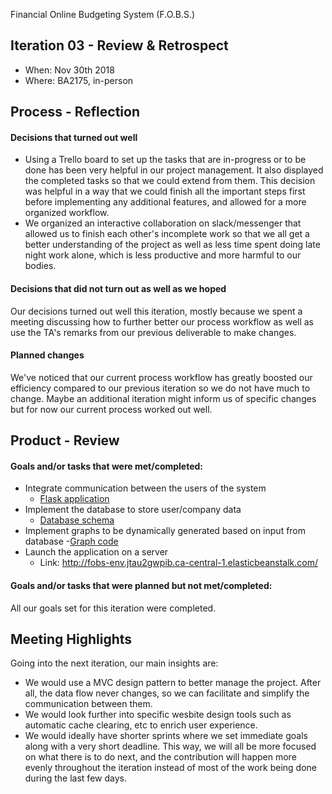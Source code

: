 Financial Online Budgeting System (F.O.B.S.)

## Iteration 03 - Review & Retrospect

 * When: Nov 30th 2018
 * Where: BA2175, in-person

## Process - Reflection

#### Decisions that turned out well

 * Using a Trello board to set up the tasks that are in-progress or to be done has been very helpful in our project management. It also displayed the completed tasks so that we could extend from them. This decision was helpful in a way that we could finish all the important steps first before implementing any additional features, and allowed for a more organized workflow.
 * We organized an interactive collaboration on slack/messenger that allowed us to finish each other's incomplete work so that we all get a better understanding of the project as well as less time spent doing late night work alone, which is less productive and more harmful to our bodies.
 
#### Decisions that did not turn out as well as we hoped

Our decisions turned out well this iteration, mostly because we spent a meeting discussing how to further better our process workflow as well as use the TA's remarks from our previous deliverable to make changes.

#### Planned changes

We've noticed that our current process workflow has greatly boosted our efficiency compared to our previous iteration so we do not have much to change. Maybe an additional iteration might inform us of specific changes but for now our current process worked out well. 

## Product - Review

#### Goals and/or tasks that were met/completed:

 * Integrate communication between the users of the system
   - [Flask application](app/app.py)
 * Implement the database to store user/company data
   - [Database schema](/deliverable/artifact/schema.md)
 * Implement graphs to be dynamically generated based on input from database
   -[Graph code](/app/static/js/graph.js)
 * Launch the application on a server
   - Link: http://fobs-env.jtau2gwpib.ca-central-1.elasticbeanstalk.com/

#### Goals and/or tasks that were planned but not met/completed:
 
 All our goals set for this iteration were completed.

## Meeting Highlights

Going into the next iteration, our main insights are:
 * We would use a MVC design pattern to better manage the project. After all, the data flow never changes, so we can facilitate and simplify the communication between them.
 * We would look further into specific wesbite design tools such as automatic cache clearing, etc to enrich user experience.
 * We would ideally have shorter sprints where we set immediate goals along with a very short deadline. This way, we will all be more focused on what there is to do next, and the contribution will happen more evenly throughout the iteration instead of most of the work being done during the last few days.

